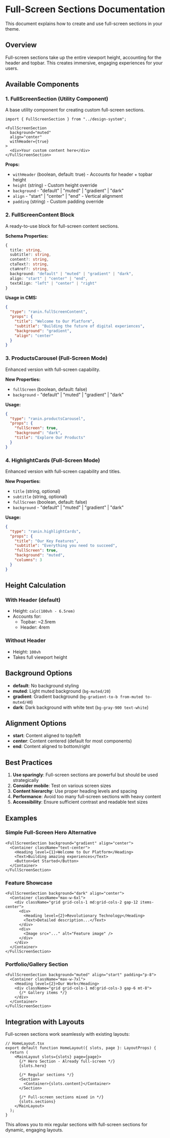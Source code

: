 # Full-Screen Sections Documentation

This document explains how to create and use full-screen sections in your theme.

## Overview

Full-screen sections take up the entire viewport height, accounting for the header and topbar. This creates immersive, engaging experiences for your users.

## Available Components

### 1. FullScreenSection (Utility Component)

A base utility component for creating custom full-screen sections.

```tsx
import { FullScreenSection } from "../design-system";

<FullScreenSection 
  background="muted" 
  align="center" 
  withHeader={true}
>
  <div>Your custom content here</div>
</FullScreenSection>
```

**Props:**
- `withHeader` (boolean, default: true) - Accounts for header + topbar height
- `height` (string) - Custom height override
- `background` - "default" | "muted" | "gradient" | "dark"
- `align` - "start" | "center" | "end" - Vertical alignment
- `padding` (string) - Custom padding override

### 2. FullScreenContent Block

A ready-to-use block for full-screen content sections.

**Schema Properties:**
```typescript
{
  title: string,
  subtitle?: string,
  content?: string,
  ctaText?: string,
  ctaHref?: string,
  background: "default" | "muted" | "gradient" | "dark",
  align: "start" | "center" | "end",
  textAlign: "left" | "center" | "right"
}
```

**Usage in CMS:**
```json
{
  "type": "ranin.fullScreenContent",
  "props": {
    "title": "Welcome to Our Platform",
    "subtitle": "Building the future of digital experiences",
    "background": "gradient",
    "align": "center"
  }
}
```

### 3. ProductsCarousel (Full-Screen Mode)

Enhanced version with full-screen capability.

**New Properties:**
- `fullScreen` (boolean, default: false)
- `background` - "default" | "muted" | "gradient" | "dark"

**Usage:**
```json
{
  "type": "ranin.productsCarousel",
  "props": {
    "fullScreen": true,
    "background": "dark",
    "title": "Explore Our Products"
  }
}
```

### 4. HighlightCards (Full-Screen Mode)

Enhanced version with full-screen capability and titles.

**New Properties:**
- `title` (string, optional)
- `subtitle` (string, optional)
- `fullScreen` (boolean, default: false)
- `background` - "default" | "muted" | "gradient" | "dark"

**Usage:**
```json
{
  "type": "ranin.highlightCards",
  "props": {
    "title": "Our Key Features",
    "subtitle": "Everything you need to succeed",
    "fullScreen": true,
    "background": "muted",
    "columns": 3
  }
}
```

## Height Calculation

### With Header (default)
- Height: `calc(100vh - 6.5rem)`
- Accounts for:
  - Topbar: ~2.5rem
  - Header: 4rem

### Without Header
- Height: `100vh`
- Takes full viewport height

## Background Options

- **default**: No background styling
- **muted**: Light muted background (`bg-muted/20`)
- **gradient**: Gradient background (`bg-gradient-to-b from-muted to-muted/40`)
- **dark**: Dark background with white text (`bg-gray-900 text-white`)

## Alignment Options

- **start**: Content aligned to top/left
- **center**: Content centered (default for most components)
- **end**: Content aligned to bottom/right

## Best Practices

1. **Use sparingly**: Full-screen sections are powerful but should be used strategically
2. **Consider mobile**: Test on various screen sizes
3. **Content hierarchy**: Use proper heading levels and spacing
4. **Performance**: Avoid too many full-screen sections with heavy content
5. **Accessibility**: Ensure sufficient contrast and readable text sizes

## Examples

### Simple Full-Screen Hero Alternative
```tsx
<FullScreenSection background="gradient" align="center">
  <Container className="text-center">
    <Heading level={1}>Welcome to Our Platform</Heading>
    <Text>Building amazing experiences</Text>
    <Button>Get Started</Button>
  </Container>
</FullScreenSection>
```

### Feature Showcase
```tsx
<FullScreenSection background="dark" align="center">
  <Container className="max-w-6xl">
    <div className="grid grid-cols-1 md:grid-cols-2 gap-12 items-center">
      <div>
        <Heading level={2}>Revolutionary Technology</Heading>
        <Text>Detailed description...</Text>
      </div>
      <div>
        <Image src="..." alt="Feature image" />
      </div>
    </div>
  </Container>
</FullScreenSection>
```

### Portfolio/Gallery Section
```tsx
<FullScreenSection background="muted" align="start" padding="p-8">
  <Container className="max-w-7xl">
    <Heading level={2}>Our Work</Heading>
    <div className="grid grid-cols-1 md:grid-cols-3 gap-6 mt-8">
      {/* Gallery items */}
    </div>
  </Container>
</FullScreenSection>
```

## Integration with Layouts

Full-screen sections work seamlessly with existing layouts:

```tsx
// HomeLayout.tsx
export default function HomeLayout({ slots, page }: LayoutProps) {
  return (
    <MainLayout slots={slots} page={page}>
      {/* Hero Section - Already full-screen */}
      {slots.hero}
      
      {/* Regular sections */}
      <Section>
        <Container>{slots.content}</Container>
      </Section>
      
      {/* Full-screen sections mixed in */}
      {slots.sections}
    </MainLayout>
  );
}
```

This allows you to mix regular sections with full-screen sections for dynamic, engaging layouts.
